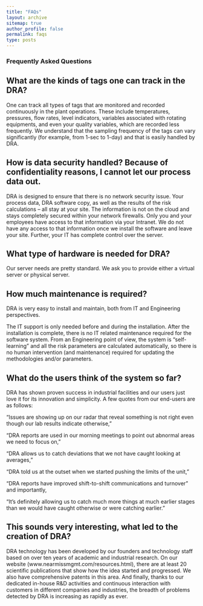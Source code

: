 ```yaml
---
title: "FAQs"
layout: archive
sitemap: true
author_profile: false
permalink: faqs
type: posts
---
```


<h3 class="archive__subtitle">Frequently Asked Questions</h3>

<h2 class="archive__item-title">What are the kinds of tags one can track in the DRA?</h2>
<p>One can track all types of tags that are monitored and recorded continuously in the plant operations. These include temperatures, pressures, flow rates, level indicators, variables associated with rotating equipments, and even your quality variables, which are recorded less frequently. We understand that the sampling frequency of the tags can vary significantly (for example, from 1-sec to 1-day) and that is easily handled by DRA. </p>

<h2 class="archive__item-title">How is data security handled? Because of confidentiality reasons, I cannot let our process data out.</h2>
<p>DRA is designed to ensure that there is no network security issue. Your process data, DRA software copy, as well as the results of the risk calculations – all stay at your site. The information is not on the cloud and stays completely secured within your network firewalls. Only you and your employees have access to that information via your Intranet. We do not have any access to that information once we install the software and leave your site. Further, your IT has complete control over the server. </p>

<h2 class="archive__item-title">What type of hardware is needed for DRA?</h2>
<p>Our server needs are pretty standard. We ask you to provide either a virtual server or physical server.</p>

<h2 class="archive__item-title">How much maintenance is required? </h2>
<p>DRA is very easy to install and maintain, both from IT and Engineering perspectives.</p>
<p>The IT support is only needed before and during the installation. After the installation is complete, there is no IT related maintenance required for the software system. From an Engineering point of view, the system is “self-learning” and all the risk parameters are calculated automatically, so there is no human intervention (and maintenance) required for updating the methodologies and/or parameters.</p>

<h2 class="archive__item-title">What do the users think of the system so far?</h2>
<p>DRA has shown proven success in industrial facilities and our users just love it for its innovation and simplicity. A few quotes from our end-users are as follows: </p>

<p>“Issues are showing up on our radar that reveal something is not right even though our lab results indicate otherwise,” </p>

<p>“DRA reports are used in our morning meetings to point out abnormal areas we need to focus on,” </p>

<p>“DRA allows us to catch deviations that we not have caught looking at averages,” </p>

<p>“DRA told us at the outset when we started pushing the limits of the unit,” </p>

<p>“DRA reports have improved shift-to-shift communications and turnover” and importantly, </p>

<p>“It’s definitely allowing us to catch much more things at much earlier stages than we would have caught otherwise or were catching earlier.”</p>

<h2 class="archive__item-title">This sounds very interesting, what led to the creation of DRA? </h2>
<p>DRA technology has been developed by our founders and technology staff based on over ten years of academic and industrial research. On our website (www.nearmissmgmt.com/resources.html), there are at least 20 scientific publications that show how the idea started and progressed. We also have comprehensive patents in this area. And finally, thanks to our dedicated in-house R&D activities and continuous interaction with customers in different companies and industries, the breadth of problems detected by DRA is increasing as rapidly as ever.</p>
